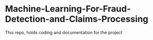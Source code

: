 # Machine-Learning-For-Fraud-Detection-and-Claims-Processing
This repo, holds coding and documentation for the project
